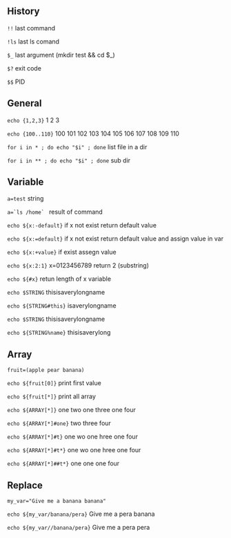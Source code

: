 ## History
`!!` last command

`!ls` last ls comand

`$_` last argument (mkdir test && cd $_)

`$?` exit code

`$$` PID

## General
`echo {1,2,3}` 1 2 3

`echo {100..110}` 100 101 102 103 104 105 106 107 108 109 110

`for i in * ; do echo "$i" ; done` list file in a dir

`for i in ** ; do echo "$i" ; done` sub dir

## Variable
`a=test` string

``a=`ls /home` `` result of command

`echo ${x:-default}`  if x not exist return default value

`echo ${x:=default}` if x not exist return default value and assign value in var

`echo ${x:+value}` if exist assegn value

`echo ${x:2:1}` x=0123456789 return 2 (substring)

`echo ${#x}` retun length of x variable

`echo $STRING` thisisaverylongname

`echo ${STRING#this}` isaverylongname

`echo $STRING` thisisaverylongname

`echo ${STRING%name}` thisisaverylong

## Array
`fruit=(apple pear banana)`

`echo ${fruit[0]}` print first value

`echo ${fruit[*]}` print all array

`echo ${ARRAY[*]}` one two one three one four

`echo ${ARRAY[*]#one}` two three four

`echo ${ARRAY[*]#t}` one wo one hree one four

`echo ${ARRAY[*]#t*}` one wo one hree one four

`echo ${ARRAY[*]##t*}` one one one four

## Replace 
`my_var="Give me a banana banana"`

`echo ${my_var/banana/pera}` Give me a pera banana

`echo ${my_var//banana/pera}` Give me a pera pera

